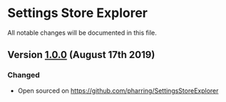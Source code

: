 # Settings Store Explorer
All notable changes will be documented in this file.

## Version [1.0.0] (August 17th 2019)
### Changed
- Open sourced on https://github.com/pharring/SettingsStoreExplorer

[1.0.0]: https://github.com/pharring/SettingsStoreExplorer/releases/tag/1.0.0
